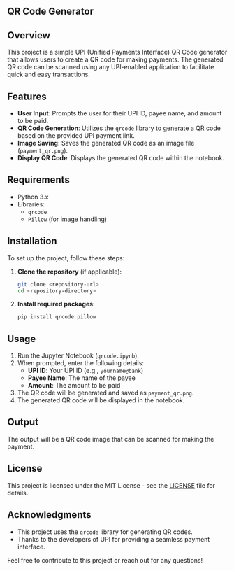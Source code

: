 ## QR Code Generator

## Overview
This project is a simple UPI (Unified Payments Interface) QR Code generator that allows users to create a QR code for making payments. The generated QR code can be scanned using any UPI-enabled application to facilitate quick and easy transactions.

## Features
- **User  Input**: Prompts the user for their UPI ID, payee name, and amount to be paid.
- **QR Code Generation**: Utilizes the `qrcode` library to generate a QR code based on the provided UPI payment link.
- **Image Saving**: Saves the generated QR code as an image file (`payment_qr.png`).
- **Display QR Code**: Displays the generated QR code within the notebook.

## Requirements
- Python 3.x
- Libraries:
  - `qrcode`
  - `Pillow` (for image handling)

## Installation
To set up the project, follow these steps:

1. **Clone the repository** (if applicable):
   ```bash
   git clone <repository-url>
   cd <repository-directory>
   ```

2. **Install required packages**:
   ```bash
   pip install qrcode pillow
   ```

## Usage
1. Run the Jupyter Notebook (`qrcode.ipynb`).
2. When prompted, enter the following details:
   - **UPI ID**: Your UPI ID (e.g., `yourname@bank`)
   - **Payee Name**: The name of the payee
   - **Amount**: The amount to be paid
3. The QR code will be generated and saved as `payment_qr.png`.
4. The generated QR code will be displayed in the notebook.

## Output
The output will be a QR code image that can be scanned for making the payment.

## License
This project is licensed under the MIT License - see the [LICENSE](LICENSE) file for details.

## Acknowledgments
- This project uses the `qrcode` library for generating QR codes.
- Thanks to the developers of UPI for providing a seamless payment interface. 

Feel free to contribute to this project or reach out for any questions!
